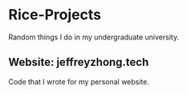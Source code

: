 # Rice-Projects
Random things I do in my undergraduate university. 
## Website: jeffreyzhong.tech
Code that I wrote for my personal website.
